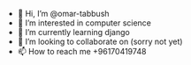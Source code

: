 - 👋 Hi, I’m @omar-tabbush
- 👀 I’m interested in computer science
- 🌱 I’m currently learning django
- 💞️ I’m looking to collaborate on (sorry not yet)
- 📫 How to reach me +96170419748

<!---
omar-tabbush/omar-tabbush is a ✨ special ✨ repository because its `README.md` (this file) appears on your GitHub profile.
You can click the Preview link to take a look at your changes.
--->
